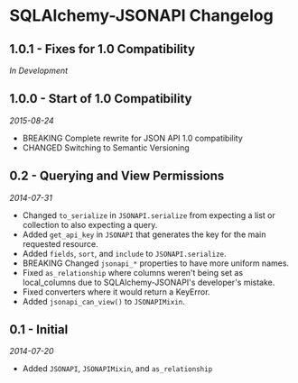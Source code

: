 # SQLAlchemy-JSONAPI Changelog

## 1.0.1 - Fixes for 1.0 Compatibility

*In Development*

## 1.0.0 - Start of 1.0 Compatibility

*2015-08-24*

* BREAKING Complete rewrite for JSON API 1.0 compatibility
* CHANGED Switching to Semantic Versioning

## 0.2 - Querying and View Permissions

*2014-07-31*

* Changed `to_serialize` in `JSONAPI.serialize` from expecting a list or collection to also expecting a query.
* Added `get_api_key` in `JSONAPI` that generates the key for the main requested resource.
* Added `fields`, `sort`, and `include` to `JSONAPI.serialize`.
* BREAKING Changed `jsonapi_*` properties to have more uniform names.
* Fixed `as_relationship` where columns weren't being set as local_columns due to SQLAlchemy-JSONAPI's developer's mistake.
* Fixed converters where it would return a KeyError.
* Added `jsonapi_can_view()` to `JSONAPIMixin`.

## 0.1 - Initial

*2014-07-20*

* Added `JSONAPI`, `JSONAPIMixin`, and `as_relationship`

